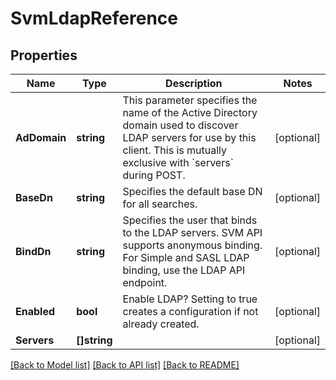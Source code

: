 # SvmLdapReference

## Properties

Name | Type | Description | Notes
------------ | ------------- | ------------- | -------------
**AdDomain** | **string** | This parameter specifies the name of the Active Directory domain used to discover LDAP servers for use by this client. This is mutually exclusive with &#x60;servers&#x60; during POST.  | [optional] 
**BaseDn** | **string** | Specifies the default base DN for all searches. | [optional] 
**BindDn** | **string** | Specifies the user that binds to the LDAP servers. SVM API supports anonymous binding. For Simple and SASL LDAP binding, use the LDAP API endpoint. | [optional] 
**Enabled** | **bool** | Enable LDAP? Setting to true creates a configuration if not already created. | [optional] 
**Servers** | **[]string** |  | [optional] 

[[Back to Model list]](../README.md#documentation-for-models) [[Back to API list]](../README.md#documentation-for-api-endpoints) [[Back to README]](../README.md)


